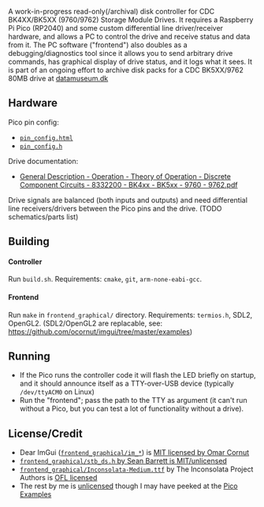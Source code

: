 A work-in-progress read-only(/archival) disk controller for CDC BK4XX/BK5XX (9760/9762) Storage Module Drives. It requires a Raspberry Pi Pico (RP2040) and some custom differential line driver/receiver hardware, and allows a PC to control the drive and receive status and data from it. The PC software ("frontend") also doubles as a debugging/diagnostics tool since it allows you to send arbitrary drive commands, has graphical display of drive status, and it logs what it sees. It is part of an ongoing effort to archive disk packs for a CDC BK5XX/9762 80MB drive at [datamuseum.dk](https://datamuseum.dk)

## Hardware
Pico pin config:
 - [`pin_config.html`](https://htmlpreview.github.io/?https://github.com/sqaxomonophonen/smd-pico-controller/blob/master/doc/pin_config.html)
 - [`pin_config.h`](pin_config.h)

Drive documentation:
 - [General Description - Operation - Theory of Operation - Discrete Component Circuits - 8332200 - BK4xx - BK5xx - 9760 - 9762.pdf](doc/references/General%20Description%20-%20Operation%20-%20Theory%20of%20Operation%20-%20Discrete%20Component%20Circuits%20-%208332200%20-%20BK4xx%20-%20BK5xx%20-%209760%20-%209762.pdf)

Drive signals are balanced (both inputs and outputs) and need differential line receivers/drivers between the Pico pins and the drive. (TODO schematics/parts list)

## Building

#### Controller
Run `build.sh`. Requirements: `cmake`, `git`, `arm-none-eabi-gcc`.

#### Frontend
Run `make` in `frontend_graphical/` directory. Requirements: `termios.h`, SDL2, OpenGL2. (SDL2/OpenGL2 are replacable, see: https://github.com/ocornut/imgui/tree/master/examples)

## Running
 - If the Pico runs the controller code it will flash the LED briefly on startup, and it should announce itself as a TTY-over-USB device (typically `/dev/ttyACM0` on Linux)
 - Run the "frontend"; pass the path to the TTY as argument (it can't run without a Pico, but you can test a lot of functionality without a drive).

## License/Credit
 - Dear ImGui ([`frontend_graphical/im_*`](frontend_graphical/)) is [MIT licensed by Omar Cornut](LICENSE.imgui)
 - [`frontend_graphical/stb_ds.h` by Sean Barrett is MIT/unlicensed](frontend_graphical/stb_ds.h)
 - [`frontend_graphical/Inconsolata-Medium.ttf`](frontend_graphical/Inconsolata-Medium.ttf) by The Inconsolata Project Authors is [OFL licensed](LICENSE.Inconsolata)
 - The rest by me is [unlicensed](LICENSE.spc) though I may have peeked at the [Pico Examples](https://github.com/raspberrypi/pico-examples)
